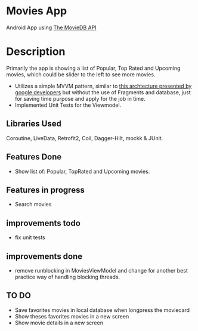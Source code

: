 # Movies App
Android App using [The MovieDB API](https://developers.themoviedb.org/3)

# Description
Primarily the app is showing a list of Popular, Top Rated and Upcoming movies, which could be slider to the left to see more movies.

- Utilizes a simple MVVM pattern, similar to [this archtecture presented by google developers](https://developer.android.com/topic/libraries/architecture/images/final-architecture.png) but without the use of Fragments and database, just for saving time purpose and apply for the job in time.
- Implemented Unit Tests for the Viewmodel.


## Libraries Used
Coroutine, LiveData, Retrofit2, Coil, Dagger-Hilt, mockk & JUnit.

## Features Done
- Show list of: Popular, TopRated and Upcoming movies.

## Features in progress
  - Search movies

## improvements todo
 - fix unit tests

## improvements done
 - remove runblocking in MoviesViewModel and change for another best practice way of handling blocking threads.


## TO DO
  - Save favorites movies in local database when longpress the moviecard
  - Show theses favorites movies in a new screen
  - Show movie details in a new screen
  
